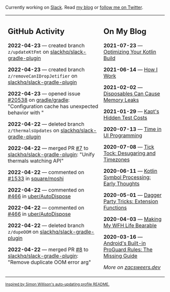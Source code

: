 Currently working on [Slack](https://slack.com/). Read [my blog](https://zacsweers.dev/) or [follow me on Twitter](https://twitter.com/ZacSweers).

<table><tr><td valign="top" width="60%">

## GitHub Activity
<!-- githubActivity starts -->
**2022-04-23** — created branch `z/updateKtFmt` on [slackhq/slack-gradle-plugin](https://github.com/slackhq/slack-gradle-plugin)

**2022-04-23** — created branch `z/removeCanIDropJetifier` on [slackhq/slack-gradle-plugin](https://github.com/slackhq/slack-gradle-plugin)

**2022-04-23** — opened issue [#20538](https://github.com/gradle/gradle/issues/20538) on [gradle/gradle](https://github.com/gradle/gradle): "Configuration cache has unexpected behavior with "

**2022-04-22** — deleted branch `z/thermalsUpdates` on [slackhq/slack-gradle-plugin](https://github.com/slackhq/slack-gradle-plugin)

**2022-04-22** — merged PR [#7](https://github.com/slackhq/slack-gradle-plugin/pull/7) to [slackhq/slack-gradle-plugin](https://github.com/slackhq/slack-gradle-plugin): "Unify thermals watching API"

**2022-04-22** — commented on [#1533](https://github.com/square/moshi/issues/1533#issuecomment-1106713574) in [square/moshi](https://github.com/square/moshi)

**2022-04-22** — commented on [#466](https://github.com/uber/AutoDispose/pull/466#issuecomment-1106701619) in [uber/AutoDispose](https://github.com/uber/AutoDispose)

**2022-04-22** — commented on [#466](https://github.com/uber/AutoDispose/pull/466#issuecomment-1106700027) in [uber/AutoDispose](https://github.com/uber/AutoDispose)

**2022-04-22** — deleted branch `z/dupeOOM` on [slackhq/slack-gradle-plugin](https://github.com/slackhq/slack-gradle-plugin)

**2022-04-22** — merged PR [#8](https://github.com/slackhq/slack-gradle-plugin/pull/8) to [slackhq/slack-gradle-plugin](https://github.com/slackhq/slack-gradle-plugin): "Remove duplicate OOM error arg"
<!-- githubActivity ends -->
</td><td valign="top" width="40%">

## On My Blog
<!-- blog starts -->
**2021-07-23** — [Optimizing Your Kotlin Build](https://www.zacsweers.dev/optimizing-your-kotlin-build/)

**2021-06-14** — [How I Work](https://www.zacsweers.dev/how-i-work/)

**2021-02-02** — [Disposables Can Cause Memory Leaks](https://www.zacsweers.dev/disposables-can-cause-memory-leaks/)

**2021-01-29** — [Kapt's Hidden Test Costs](https://www.zacsweers.dev/kapts-hidden-test-costs/)

**2020-07-13** — [Time in UI Programming](https://www.zacsweers.dev/time-in-ui/)

**2020-07-08** — [Tick Tock: Desugaring and Timezones](https://www.zacsweers.dev/ticktock-desugaring-timezones/)

**2020-06-11** — [Kotlin Symbol Processing: Early Thoughts](https://www.zacsweers.dev/kotlin-symbol-processor-early-thoughts/)

**2020-05-01** — [Dagger Party Tricks: Extension Functions](https://www.zacsweers.dev/dagger-party-tricks-extension-functions/)

**2020-04-03** — [Making My WFH Life Bearable](https://www.zacsweers.dev/making-wfh-life-bearable/)

**2020-03-16** — [Android's Built-in ProGuard Rules: The Missing Guide](https://www.zacsweers.dev/android-proguard-rules/)
<!-- blog ends -->
_More on [zacsweers.dev](https://zacsweers.dev/)_
</td></tr></table>

<sub><a href="https://simonwillison.net/2020/Jul/10/self-updating-profile-readme/">Inspired by Simon Willison's auto-updating profile README.</a></sub>